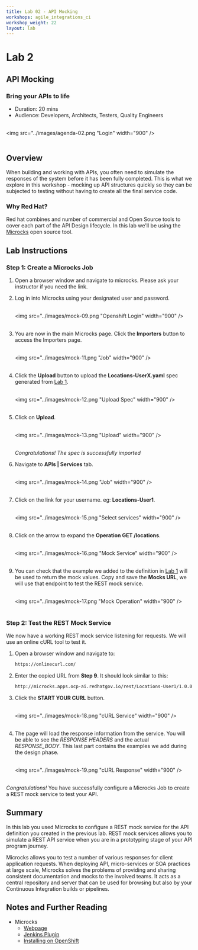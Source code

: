 ```yaml
---
title: Lab 02 - API Mocking
workshops: agile_integrations_ci
workshop_weight: 22
layout: lab
---
```

# Lab 2

## API Mocking

### Bring your APIs to life

* Duration: 20 mins
* Audience: Developers, Architects, Testers, Quality Engineers

<br><img src="../images/agenda-02.png "Login" width="900" /><br><br>

## Overview

When building and working with APIs, you often need to simulate the responses of the system before it has been fully completed. This is what we explore in this workshop - mocking up API structures quickly so they can be subjected to testing without having to create all the final service code.

### Why Red Hat?

Red hat combines and number of commercial and Open Source tools to cover each part of the API Design lifecycle. In this lab we'll be using the [Microcks](http://microcks.github.io/) open source tool.

## Lab Instructions


### Step 1: Create a Microcks Job

1. Open a browser window and navigate to microcks.  Please ask your instructor if you need the link.

1. Log in into Microcks using your designated user and password.

    <br><img src="../images/mock-09.png "Openshift Login" width="900" /><br><br>

1. You are now in the main Microcks page. Click the **Importers** button to access the Importers page.

    <br><img src="../images/mock-11.png "Job" width="900" /><br><br>

1. Click the **Upload** button to upload the **Locations-UserX.yaml** spec generated from [Lab 1](lab01.md).

    <br><img src="../images/mock-12.png "Upload Spec" width="900" /><br><br>

1. Click on **Upload**.

    <br><img src="../images/mock-13.png "Upload" width="900" /><br><br>

   *Congratulations! The spec is successfully imported*

1. Navigate to **APIs | Services** tab.

    <br><img src="../images/mock-14.png "Job" width="900" /><br><br>

1. Click on the link for your username. eg: **Locations-User1**.

    <br><img src="../images/mock-15.png "Select services" width="900" /><br><br>

1. Click on the arrow to expand the **Operation GET /locations**.

    <br><img src="../images/mock-16.png "Mock Service" width="900" /><br><br>


1. You can check that the example we added to the definition in [Lab 1](lab01.md) will be used to return the mock values. Copy and save the **Mocks URL**, we will use that endpoint to test the REST mock service.

    <br><img src="../images/mock-17.png "Mock Operation" width="900" /><br><br>

### Step 2: Test the REST Mock Service

We now have a working REST mock service listening for requests. We will use an online cURL tool to test it.

1. Open a browser window and navigate to:

    ```bash
    https://onlinecurl.com/
    ```

1. Enter the copied URL from **Step 9**. It should look similar to this:

    ```bash
    http://microcks.apps.ocp-ai.redhatgov.io/rest/Locations-User1/1.0.0/locations
    ```

1. Click the **START YOUR CURL** button.

    <br><img src="../images/mock-18.png "cURL Service" width="900" /><br><br>

1. The page will load the response information from the service. You will be able to see the *RESPONSE HEADERS* and the actual *RESPONSE_BODY*. This last part contains the examples we add during the design phase.

    <br><img src="../images/mock-19.png "cURL Response" width="900" /><br><br>

*Congratulations!* You have successfully configure a Microcks Job to create a REST mock service to test your API.

## Summary

In this lab you used Microcks to configure a REST mock service for the API definition you created in the previous lab. REST mock services allows you to simulate a REST API service when you are in a prototyping stage of your API program journey.

Microcks allows you to test a number of various responses for client application requests. When deploying API, micro-services or SOA practices at large scale, Microcks solves the problems of providing and sharing consistent documentation and mocks to the involved teams. It acts as a central repository and server that can be used for browsing but also by your Continuous Integration builds or pipelines.

## Notes and Further Reading

* Microcks
  * [Webpage](http://microcks.github.io/)
  * [Jenkins Plugin](http://microcks.github.io/automating/jenkins/)
  * [Installing on OpenShift](http://microcks.github.io/installing/openshift/)
